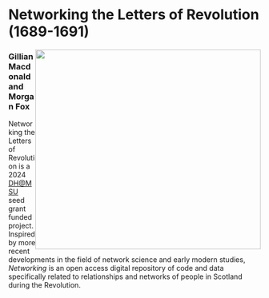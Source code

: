 <div class="home">
    <h1>Networking the Letters of Revolution (1689-1691)</h1>
</div>
<div style= "float: right">
<img src="data/A_new_map_of_Scotland_with_the_roads_(8643653080) (1).jpg" width=450 height=400>
</div>

### Gillian Macdonald and Morgan Fox

Networking the Letters of Revolution is a 2024 [DH@MSU](https://digitalhumanities.msu.edu/) seed grant funded project. Inspired by more recent developments in the field of network science and early modern studies, _Networking_ is an open access digital repository of code and data specifically related to relationships and networks of people in Scotland during the Revolution. 

